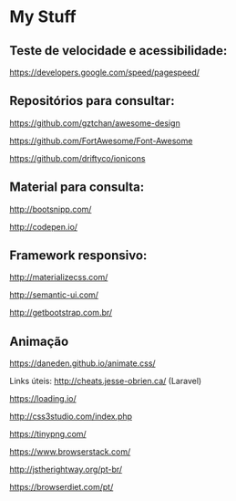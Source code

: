 # My Stuff

## Teste de velocidade e acessibilidade:

https://developers.google.com/speed/pagespeed/

## Repositórios para consultar:

https://github.com/gztchan/awesome-design

https://github.com/FortAwesome/Font-Awesome

https://github.com/driftyco/ionicons

## Material para consulta:

http://bootsnipp.com/

http://codepen.io/

## Framework responsivo:

http://materializecss.com/

http://semantic-ui.com/

http://getbootstrap.com.br/

## Animação

https://daneden.github.io/animate.css/

Links úteis:
http://cheats.jesse-obrien.ca/ (Laravel)

https://loading.io/

http://css3studio.com/index.php

https://tinypng.com/

https://www.browserstack.com/

http://jstherightway.org/pt-br/

https://browserdiet.com/pt/
